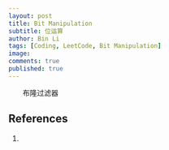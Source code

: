 ```yaml
---
layout: post
title: Bit Manipulation
subtitle: 位运算
author: Bin Li
tags: [Coding, LeetCode, Bit Manipulation]
image: 
comments: true
published: true
---
```


　　布隆过滤器

## References
1. []()